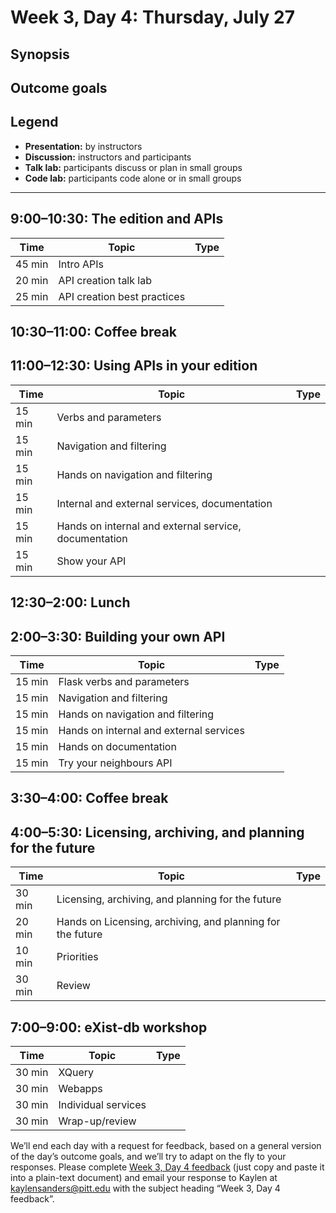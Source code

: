 # Week 3, Day 4: Thursday, July 27
## Synopsis



## Outcome goals
## Legend

* **Presentation:** by instructors
* **Discussion:** instructors and participants
* **Talk lab:** participants discuss or plan in small groups
* **Code lab:** participants code alone or in small groups

* * *
## 9:00–10:30: The edition and APIs

Time | Topic | Type
---- | ---- | ---- 
45 min | Intro APIs | 
20 min | API creation talk lab | 
25 min | API creation best practices | 

## 10:30–11:00: Coffee break

## 11:00–12:30: Using APIs in your edition

Time | Topic | Type
---- | ---- | ---- 
15 min | Verbs and parameters | 
15 min | Navigation and filtering | 
15 min | Hands on navigation and filtering | 
15 min | Internal and external services, documentation | 
15 min | Hands on internal and external service, documentation | 
15 min | Show your API | 

## 12:30–2:00: Lunch

## 2:00–3:30: Building your own API

Time | Topic | Type
---- | ---- | ---- 
15 min | Flask verbs and parameters | 
15 min | Navigation and filtering | 
15 min | Hands on navigation and filtering | 
15 min | Hands on internal and external services | 
15 min | Hands on documentation | 
15 min | Try your neighbours API | 

## 3:30–4:00: Coffee break

## 4:00–5:30: Licensing, archiving, and planning for the future

Time | Topic | Type
---- | ---- | ---- 
30 min | Licensing, archiving, and planning for the future | 
20 min | Hands on Licensing, archiving, and planning for the future | 
10 min | Priorities | 
30 min | Review | 

## 7:00–9:00: eXist-db workshop

Time | Topic | Type
---- | ---- | ---- 
30 min | XQuery | 
30 min | Webapps | 
30 min | Individual services | 
30 min | Wrap-up/review | 

We’ll end each day with a request for feedback, based on a general version of the day’s outcome goals, and we’ll try to adapt on the fly to your responses. Please complete [Week 3, Day 4 feedback](week_3_day_4_feedback.md) (just copy and paste it into a plain-text document) and email your response to Kaylen at [kaylensanders@pitt.edu](mailto:kaylensanders@pitt.edu) with the subject heading “Week 3, Day 4 feedback”.